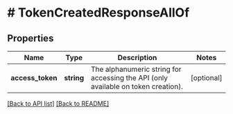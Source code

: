 # # TokenCreatedResponseAllOf

## Properties

Name | Type | Description | Notes
------------ | ------------- | ------------- | -------------
**access_token** | **string** | The alphanumeric string for accessing the API (only available on token creation). | [optional]

[[Back to API list]](../../README.md#endpoints) [[Back to README]](../../README.md)
